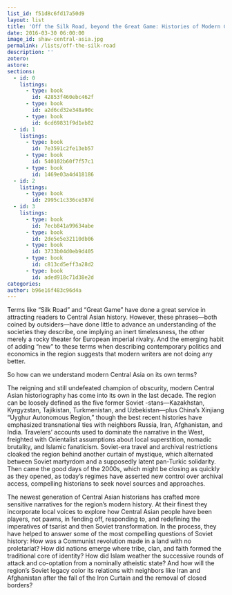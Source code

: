 ```yaml
---
list_id: f51d8c6fd17a50d9
layout: list
title: 'Off the Silk Road, beyond the Great Game: Histories of Modern Central Asia'
date: 2016-03-30 06:00:00
image_id: shaw-central-asia.jpg
permalink: /lists/off-the-silk-road
description: ''
zotero: 
astore: 
sections: 
  - id: 0
    listings:
      - type: book
        id: 42853f460ebc462f
      - type: book
        id: a2d6cd32e348a90c
      - type: book
        id: 6cd69831f9d1eb82
  - id: 1
    listings:
      - type: book
        id: 7e3591c2fe13eb57
      - type: book
        id: 540102b60f7f57c1
      - type: book
        id: 1469e03a4d418186
  - id: 2
    listings:
      - type: book
        id: 2995c1c336ce387d
  - id: 3
    listings:
      - type: book
        id: 7ecb841a99634abe
      - type: book
        id: 2de5e5e32110db06
      - type: book
        id: 3733b04d0eb9d405
      - type: book
        id: c813cd5eff3a28d2
      - type: book
        id: aded918c71d38e2d
categories:
author: b96e16f483c96d4a
---
```

Terms like “Silk Road” and “Great Game” have done a great service in attracting readers to Central Asian history. However, these phrases—both coined by outsiders—have done little to advance an understanding of the societies they describe, one implying an inert timelessness, the other merely a rocky theater for European imperial rivalry. And the emerging habit of adding “new” to these terms when describing contemporary politics and economics in the region suggests that modern writers are not doing any better.  

So how can we understand modern Central Asia on its own terms? 

The reigning and still undefeated champion of obscurity, modern Central Asian historiography has come into its own in the last decade. The region can be loosely defined as the five former Soviet -stans—Kazakhstan, Kyrgyzstan, Tajikistan, Turkmenistan, and Uzbekistan—plus China’s Xinjiang “Uyghur Autonomous Region,” though the best recent histories have emphasized transnational ties with neighbors Russia, Iran, Afghanistan, and India. Travelers’ accounts used to dominate the narrative in the West, freighted with Orientalist assumptions about local superstition, nomadic brutality, and Islamic fanaticism. Soviet-era travel and archival restrictions cloaked the region behind another curtain of mystique, which alternated between Soviet martyrdom and a supposedly latent pan-Turkic solidarity. Then came the good days of the 2000s, which might be closing as quickly as they opened, as today’s regimes have asserted new control over archival access, compelling historians to seek novel sources and approaches. 

The newest generation of Central Asian historians has crafted more sensitive narratives for the region’s modern history. At their finest they incorporate local voices to explore how Central Asian people have been players, not pawns, in fending off, responding to, and redefining the imperatives of tsarist and then Soviet transformation. In the process, they have helped to answer some of the most compelling questions of Soviet history: How was a Communist revolution made in a land with no proletariat? How did nations emerge where tribe, clan, and faith formed the traditional core of identity? How did Islam weather the successive rounds of attack and co-optation from a nominally atheistic state? And how will the region’s Soviet legacy color its relations with neighbors like Iran and Afghanistan after the fall of the Iron Curtain and the removal of closed borders? 
